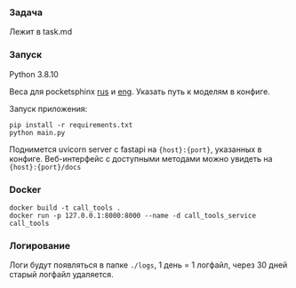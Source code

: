 ### Задача
Лежит в task.md

### Запуск
Python 3.8.10

Веса для pocketsphinx [rus](https://sourceforge.net/projects/cmusphinx/files/Acoustic%20and%20Language%20Models/Russian/) и [eng](https://sourceforge.net/projects/cmusphinx/files/Acoustic%20and%20Language%20Models/US%20English/). Указать путь к моделям в конфиге. 

Запуск приложения:
```
pip install -r requirements.txt
python main.py
```
Поднимется uvicorn server с fastapi на `{host}:{port}`, указанных в конфиге. Веб-интерфейс с доступными методами можно увидеть на `{host}:{port}/docs`

### Docker
```
docker build -t call_tools .
docker run -p 127.0.0.1:8000:8000 --name -d call_tools_service  call_tools
```

### Логирование
Логи будут появляться в папке `./logs`, 1 день = 1 логфайл, через 30 дней старый логфайл удаляется.